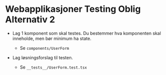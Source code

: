 # Webapplikasjoner Testing Oblig Alternativ 2

- Lag 1 komponent som skal testes. Du bestemmer hva komponenten skal inneholde, men bør minimum ha state.

  - Se `components/UserForm`

- Lag løsningsforslag til testen.
  - Se `__tests__/UserForm.test.tsx`
